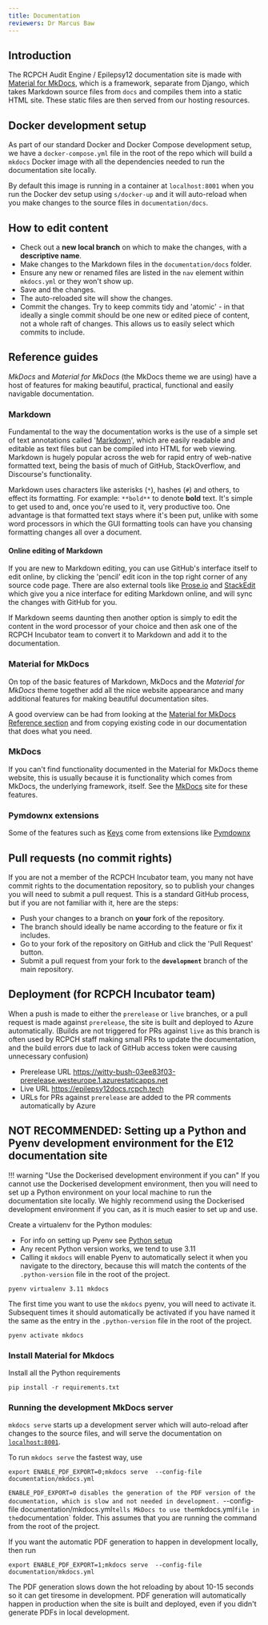 ```yaml
---
title: Documentation
reviewers: Dr Marcus Baw
---
```


## Introduction

The RCPCH Audit Engine / Epilepsy12 documentation site is made with [Material for MkDocs](https://squidfunk.github.io/mkdocs-material/), which is a framework, separate from Django, which takes Markdown source files from `docs` and compiles them into a static HTML site. These static files are then served from our hosting resources.

## Docker development setup

As part of our standard Docker and Docker Compose development setup, we have a `docker-compose.yml` file in the root of the repo which will build a `mkdocs` Docker image with all the dependencies needed to run the documentation site locally.

By default this image is running in a container at `localhost:8001` when you run the Docker dev setup using `s/docker-up` and it will auto-reload when you make changes to the source files in `documentation/docs`.

## How to edit content

* Check out a **new local branch** on which to make the changes, with a **descriptive name**.
* Make changes to the Markdown files in the `documentation/docs` folder.
* Ensure any new or renamed files are listed in the `nav` element within `mkdocs.yml` or they won't show up.
* Save and the changes.
* The auto-reloaded site will show the changes.
* Commit the changes. Try to keep commits tidy and 'atomic' - in that ideally a single commit should be one new or edited piece of content, not a whole raft of changes. This allows us to easily select which commits to include.

## Reference guides

*MkDocs* and *Material for MkDocs* (the MkDocs theme we are using) have a host of features for making beautiful, practical, functional and easily navigable documentation.

### Markdown

Fundamental to the way the documentation works is the use of a simple set of text annotations called '[Markdown](https://daringfireball.net/projects/markdown/)', which are easily readable and editable as text files but can be compiled into HTML for web viewing. Markdown is hugely popular across the web for rapid entry of web-native formatted text, being the basis of much of GitHub, StackOverflow, and Discourse's functionality.

Markdown uses characters like asterisks (`*`), hashes (`#`) and others, to effect its formatting. For example: `**bold**` to denote **bold** text. It's simple to get used to and, once you're used to it, very productive too. One advantage is that formatted text stays where it's been put, unlike with some word processors in which the GUI formatting tools can have you chansing formatting changes all over a document.

#### Online editing of Markdown

If you are new to Markdown editing, you can use GitHub's interface itself to edit online, by clicking the 'pencil' edit icon in the top right corner of any source code page. There are also external tools like [Prose.io](http://prose.io/) and [StackEdit](https://stackedit.io/) which give you a nice interface for editing Markdown online, and will sync the changes with GitHub for you.

If Markdown seems daunting then another option is simply to edit the content in the word processor of your choice and then ask one of the RCPCH Incubator team to convert it to Markdown and add it to the documentation.

### Material for MkDocs

On top of the basic features of Markdown, MkDocs and the *Material for MkDocs* theme together add all the nice website appearance and many additional features for making beautiful documentation sites.

A good overview can be had from looking at the [Material for MkDocs Reference section](https://squidfunk.github.io/mkdocs-material/reference/) and from copying existing code in our documentation that does what you need.

### MkDocs

If you can't find functionality documented in the Material for MkDocs theme website, this is usually because it is functionality which comes from MkDocs, the underlying framework, itself. See the [MkDocs](https://www.mkdocs.org/user-guide/writing-your-docs/#writing-with-markdown) site for these features.

### Pymdownx extensions

Some of the features such as [Keys](https://squidfunk.github.io/mkdocs-material/setup/extensions/python-markdown-extensions/#keys) come from extensions like [Pymdownx](https://facelessuser.github.io/pymdown-extensions/extensions/arithmatex/)

## Pull requests (no commit rights)

If you are not a member of the RCPCH Incubator team, you many not have commit rights to the documentation repository, so to publish your changes you will need to submit a pull request. This is a standard GitHub process, but if you are not familiar with it, here are the steps:

* Push your changes to a branch on **your** fork of the repository.
* The branch should ideally be name according to the feature or fix it includes.
* Go to your fork of the repository on GitHub and click the 'Pull Request' button.
* Submit a pull request from your fork to the **`development`** branch of the main repository.

## Deployment (for RCPCH Incubator team)

When a push is made to either the `prerelease` or `live` branches, or a pull request is made against `prerelease`, the site is built and deployed to Azure automatically. (Builds are not triggered for PRs against `live` as this branch is often used by RCPCH staff making small PRs to update the documentation, and the build errors due to lack of GitHub access token were causing unnecessary confusion)

* Prerelease URL <https://witty-bush-03ee83f03-prerelease.westeurope.1.azurestaticapps.net>
* Live URL <https://epilepsy12docs.rcpch.tech>
* URLs for PRs against `prerelease` are added to the PR comments automatically by Azure

## NOT RECOMMENDED: Setting up a Python and Pyenv development environment for the E12 documentation site

!!! warning "Use the Dockerised development environment if you can"
    If you cannot use the Dockerised development environment, then you will need to set up a Python environment on your local machine to run the documentation site locally. We highly recommend using the Dockerised development environment if you can, as it is much easier to set up and use.

Create a virtualenv for the Python modules:

* For info on setting up Pyenv see [Python setup](../api-python.md)
* Any recent Python version works, we tend to use 3.11
* Calling it `mkdocs` will enable Pyenv to automatically select it when you navigate to the directory, because this will match the contents of the `.python-version` file in the root of the project.

```console
pyenv virtualenv 3.11 mkdocs
```

The first time you want to use the `mkdocs` pyenv, you will need to activate it. Subsequent times it should automatically be activated if you have named it the same as the entry in the `.python-version` file in the root of the project.

```console
pyenv activate mkdocs
```

### Install Material for Mkdocs

Install all the Python requirements

```console
pip install -r requirements.txt
```

### Running the development MkDocs server

`mkdocs serve` starts up a development server which will auto-reload after changes to the source files, and will serve the documentation on [`localhost:8001`](http://localhost:8001).

To run `mkdocs serve` the fastest way, use

```console
export ENABLE_PDF_EXPORT=0;mkdocs serve  --config-file documentation/mkdocs.yml
```

`ENABLE_PDF_EXPORT=0 disables the generation of the PDF version of the documentation, which is slow and not needed in development.
`--config-file documentation/mkdocs.yml` tells MkDocs to use the `mkdocs.yml` file in the `documentation` folder. This assumes that you are running the command from the root of the project.

If you want the automatic PDF generation to happen in development locally, then run

```console
export ENABLE_PDF_EXPORT=1;mkdocs serve  --config-file documentation/mkdocs.yml
```

The PDF generation slows down the hot reloading by about 10-15 seconds so it can get tiresome in development. PDF generation will automatically happen in production when the site is built and deployed, even if you didn't generate PDFs in local development.
